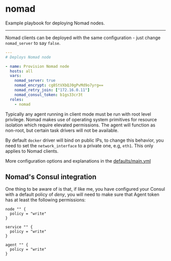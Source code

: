 # nomad

Example playbook for deploying Nomad nodes.

---

Nomad clients can be deployed with the same configuration - just change `nomad_server` to say `false`.

```yml
---
# Deploys Nomad node

- name: Provision Nomad node
  hosts: all
  vars:
    nomad_server: true
    nomad_encrypt: cg8StVXbQJ0gPvMd9o7yrg==
    nomad_retry_join: ["172.16.0.11"]
    nomad_consul_token: b1gs33cr3t
  roles:
    - nomad
```

Typically any agent running in client mode must be run with root level privilege. Nomad makes use of operating system primitives for resource isolation which require elevated permissions. The agent will function as non-root, but certain task drivers will not be available.

By default `docker` driver will bind on public IPs, to change this behavior, you need to set the `network_interface` to a private one, e.g, `eth1`. This only applies to Nomad clients.

More configuration options and explanations in the [defaults/main.yml](/nomad/defaults/main.yml)

## Nomad's Consul integration

One thing to be aware of is that, if like me, you have configured your Consul with a default policy of _deny_, you will need to make sure that Agent token has at least the following permissions:

```hcl
node "" {
  policy = "write"
}

service "" {
  policy = "write"
}

agent "" {
  policy = "write"
}
```
